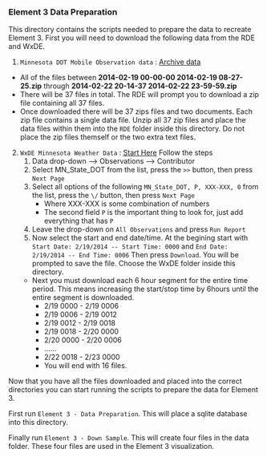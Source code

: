 ### Element 3 Data Preparation

This directory contains the scripts needed to prepare the data to recreate Element 3.
First you will need to download the following data from the RDE and WxDE.

1. `Minnesota DOT Mobile Observation data` : [Archive data](https://www.its-rde.net/data/showdf?dataSetNumber=10172)
  * All of the files between **2014-02-19 00-00-00 2014-02-19 08-27-25.zip** through **2014-02-22 20-14-37 2014-02-22 23-59-59.zip**
  * There will be 37 files in total.  The RDE will prompt you to download a zip file containing all 37 files.
  * Once downloaded there will be 37 zips files and two documents.  Each zip file contains a single data file.  Unzip all 37 zip files and place the data files within them into the `RDE` folder inside this directory.  Do not place the zip files themself or the two extra text files.
2. `WxDE Minnesota Weather Data` : [Start Here](https://wxde.fhwa.dot.gov/) Follow the steps
	1. Data drop-down --> Observations --> Contributor
	2. Select MN\_State\_DOT from the list, press the `>>` button, then press `Next Page`
	3. Select all options of the following `MN_State_DOT, P, XXX-XXX, 0` from the list, press the `\/` button, then press `Next Page`
		* Where XXX-XXX is some combination of numbers
		* The second field `P` is the important thing to look for, just add everything that has `P`
	4. Leave the drop-down on `All Observations` and press `Run Report`
	5. Now select the start and end date/time.  At the begining start with `Start Date: 2/19/2014 -- Start Time: 0000` and `End Date: 2/19/2014 -- End Time: 0006`  Then press `Download`.  You will be prompted to save the file.  Choose the WxDE folder inside this directory.
	  * Next you must download each 6 hour segment for the entire time period.  This means increasing the start/stop time by 6hours until the entire segment is downloaded.
		* 2/19 0000 - 2/19 0006
		* 2/19 0006 - 2/19 0012
		* 2/19 0012 - 2/19 0018
		* 2/19 0018 - 2/20 0000
		* 2/20 0000 - 2/20 0006
		*  ......
		* 2/22 0018 - 2/23 0000
		* You will end with 16 files.

Now that you have all the files downloaded and placed into the correct directories you can start running the scripts to prepare the data for Element 3.  

First run `Element 3 - Data Preparation`.  This will place a sqlite database into this directory.

Finally run `Element 3 - Down Sample`.  This will create four files in the data folder.  These four files are used in the Element 3 visualization.